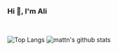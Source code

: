 ### Hi 👋, I'm Ali

<br/> 

![Top Langs](https://github-readme-stats.vercel.app/api/top-langs/?username=AliNazariii&hide=html&layout=compact)
![mattn's github stats](https://github-readme-stats.vercel.app/api?username=AliNazariii&show_icons=true&count_private=true&line_height=40)

<!--
**AliNazariii/AliNazariii** is a ✨ _special_ ✨ repository because its `README.md` (this file) appears on your GitHub profile.

Here are some ideas to get you started:

- 🔭 I’m currently working on ...
- 🌱 I’m currently learning ...
- 👯 I’m looking to collaborate on ...
- 🤔 I’m looking for help with ...
- 💬 Ask me about ...
- 📫 How to reach me: ...
- 😄 Pronouns: ...
- ⚡ Fun fact: ...
-->
